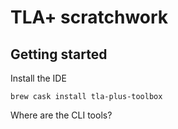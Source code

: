 # TLA+ scratchwork

## Getting started

Install the IDE

```
brew cask install tla-plus-toolbox
```

Where are the CLI tools?
